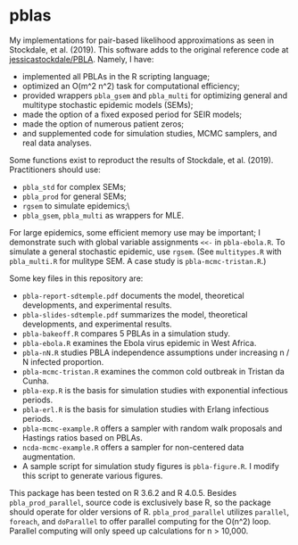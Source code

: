 # pblas
My implementations for pair-based likelihood approximations as seen in Stockdale, et al. (2019). This software adds to the original reference code at [jessicastockdale/PBLA](https://github.com/jessicastockdale/PBLA). Namely, I have:

* implemented all PBLAs in the R scripting language;
* optimized an O(m^2 n^2) task for computational efficiency;
* provided wrappers `pbla_gsem` and `pbla_multi` for optimizing general and multitype stochastic epidemic models (SEMs);
* made the option of a fixed exposed period for SEIR models;
* made the option of numerous patient zeros;
* and supplemented code for simulation studies, MCMC samplers, and real data analyses.

Some functions exist to reproduct the results of Stockdale, et al. (2019). Practitioners should use:

* `pbla_std` for complex SEMs;
* `pbla_prod` for general SEMs;
* `rgsem` to simulate epidemics;\
* `pbla_gsem`, `pbla_multi` as wrappers for MLE.

For large epidemics, some efficient memory use may be important; I demonstrate such with global variable assignments `<<-` in `pbla-ebola.R`. To simulate a general stochastic epidemic, use `rgsem`. (See `multitypes.R` with `pbla_multi.R` for mulitype SEM. A case study is `pbla-mcmc-tristan.R`.)

Some key files in this repository are:

* `pbla-report-sdtemple.pdf` documents the model, theoretical developments, and experimental results.
* `pbla-slides-sdtemple.pdf` summarizes the model, theoretical developments, and experimental results.
* `pbla-bakeoff.R` compares 5 PBLAs in a simulation study.
* `pbla-ebola.R` examines the Ebola virus epidemic in West Africa.
* `pbla-nN.R` studies PBLA independence assumptions under increasing n / N infected proportion. 
* `pbla-mcmc-tristan.R` examines the common cold outbreak in Tristan da Cunha.
* `pbla-exp.R` is the basis for simulation studies with exponential infectious periods.
* `pbla-erl.R` is the basis for simulation studies with Erlang infectious periods.
* `pbla-mcmc-example.R` offers a sampler with random walk proposals and Hastings ratios based on PBLAs.
* `ncda-mcmc-example.R` offers a sampler for non-centered data augmentation.
* A sample script for simulation study figures is `pbla-figure.R`. I modify this script to generate various figures. 

This package has been tested on R 3.6.2 and R 4.0.5. Besides `pbla_prod_parallel`, source code is exclusively base R, so the package should operate for older versions of R. `pbla_prod_parallel` utilizes `parallel`, `foreach`, and `doParallel` to offer parallel computing for the O(n^2) loop. Parallel computing will only speed up calculations for n > 10,000. 
